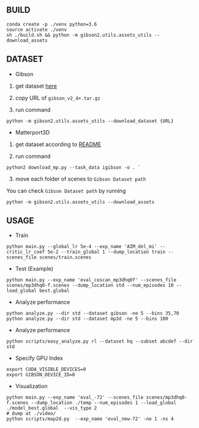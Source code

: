 
## BUILD

```shell
conda create -p ./venv python=3.6
source activate ./venv
sh ./build.sh && python -m gibson2.utils.assets_utils --download_assets
```



## DATASET

+ Gibson

1. get dataset [here](https://forms.gle/36TW9uVpjrE1Mkf9A)

2. copy URL of `gibson_v2_4+.tar.gz`

3. run command

  ```shell
  python -m gibson2.utils.assets_utils --download_dataset {URL}
  ```


+ Matterport3D

1. get dataset according to [README](https://github.com/StanfordVL/GibsonEnv/blob/master/gibson/data/README.md)

2. run command

  ```shell
  python2 download_mp.py --task_data igibson -o . `
  ```

3. move each folder of scenes to `Gibson Dataset path`

  You can check `Gibson Dataset path` by running

  ```shell
  python -m gibson2.utils.assets_utils --download_assets
  ```



## USAGE

+ Train

```shell
python main.py --global_lr 5e-4 --exp_name 'AIM_del_mi' --critic_lr_coef 5e-2 --train_global 1 --dump_location train --scenes_file scenes/train.scenes
```

+ Test (Example)

```shell
python main.py --exp_name 'eval_coscan_mp3dhq0f' --scenes_file scenes/mp3dhq0-f.scenes --dump_location std --num_episodes 10 --load_global best.global
```


+ Analyze performance

```shell
python analyze.py --dir std --dataset gibson -ne 5 --bins 35,70
python analyze.py --dir std --dataset mp3d -ne 5 --bins 100
```

+ Analyze performance

```shell
python scripts/easy_analyze.py rl --dataset hq --subset abcdef --dir std
```

+ Specify GPU Index

```shell
export CUDA_VISIBLE_DEVICES=0
export GIBSON_DEVICE_ID=0
```

+ Visualization

```shell
python main.py --exp_name 'eval_-72' --scenes_file scenes/mp3dhq0-f.scenes --dump_location ./temp --num_episodes 1 --load_global ./model_best.global  --vis_type 2
# dump at ./video/
python scripts/map2d.py  --exp_name 'eval_new-72' -ne 1 -ns 4
```
